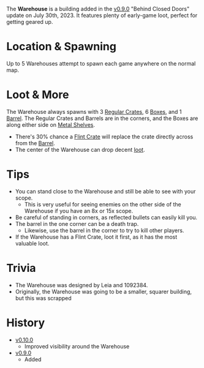 The **Warehouse** is a building added in the [v0.9.0](https://github.com/HasangerGames/suroi/releases/tag/v0.9.0) "Behind Closed Doors" update on July 30th, 2023. It features plenty of early-game loot, perfect for getting geared up.

# Location & Spawning

Up to 5 Warehouses attempt to spawn each game anywhere on the normal map.

# Loot & More

The Warehouse always spawns with 3 [Regular Crates](/obstacles/regular_crate), 6 [Boxes](/obstacles/box), and 1 [Barrel](/obstacles/barrel). The Regular Crates and Barrels are in the corners, and the Boxes are along either side on [Metal Shelves](/obstacles/metal_shelf).

- There's 30% chance a [Flint Crate](/obstacles/flint_crate) will replace the crate directly across from the [Barrel](/obstacles/barrel).
- The center of the Warehouse can drop decent [loot](/loot#warehouse).

# Tips

- You can stand close to the Warehouse and still be able to see with your scope.
  - This is very useful for seeing enemies on the other side of the Warehouse if you have an 8x or 15x scope.
- Be careful of standing in corners, as reflected bullets can easily kill you.
- The barrel in the one corner can be a death trap.
  - Likewise, use the barrel in the corner to try to kill other players.
- If the Warehouse has a Flint Crate, loot it first, as it has the most valuable loot.

# Trivia

- The Warehouse was designed by Leia and 1092384.
- Originally, the Warehouse was going to be a smaller, squarer building, but this was scrapped

# History

- [v0.10.0](https://github.com/HasangerGames/suroi/releases/tag/v0.10.0)
  - Improved visibility around the Warehouse
- [v0.9.0](https://github.com/HasangerGames/suroi/releases/tag/v0.9.0)
  - Added
